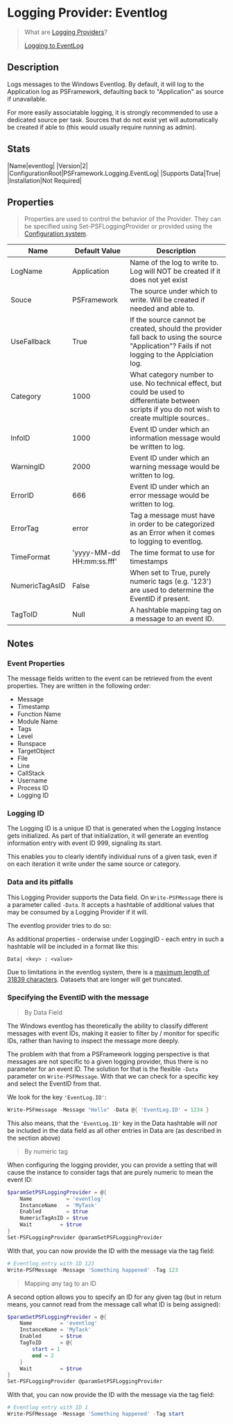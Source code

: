 ﻿# Logging Provider: Eventlog

> What are [Logging Providers](../basics/logging-providers.md)?
>
> [Logging to EventLog](../loggingto/eventlog.md)

## Description

Logs messages to the Windows Eventlog.
By default, it will log to the Application log as PSFramework, defaulting back to "Application" as source if unavailable.

For more easily associatable logging, it is strongly recommended to use a dedicated source per task.
Sources that do not exist yet will automatically be created if able to (this would usually require running as admin).

## Stats

|Name|eventlog|
|Version|2|
|ConfigurationRoot|PSFramework.Logging.EventLog|
|Supports Data|True|
|Installation|Not Required|

## Properties

> Properties are used to control the behavior of the Provider.
> They can be specified using Set-PSFLoggingProvider or provided using the [Configuration system](../../Configuration/overview.md).

|Name|Default Value|Description|
|---|---|---|
|LogName|Application|Name of the log to write to. Log will NOT be created if it does not yet exist|
|Souce|PSFramework|The source under which to write. Will be created if needed and able to.|
|UseFallback|True|If the source cannot be created, should the provider fall back to using the source "Application"? Fails if not logging to the Applciation log.|
|Category|1000|What category number to use. No technical effect, but could be used to differentiate between scripts if you do not wish to create multiple sources..|
|InfoID|1000|Event ID under which an information message would be written to log.|
|WarningID|2000|Event ID under which an warning message would be written to log.|
|ErrorID|666|Event ID under which an error message would be written to log.|
|ErrorTag|error|Tag a message must have in order to be categorized as an Error when it comes to logging to eventlog.|
|TimeFormat|'yyyy-MM-dd HH:mm:ss.fff'|The time format to use for timestamps|
|NumericTagAsID|False|When set to True, purely numeric tags (e.g. '123') are used to determine the EventID if present.|
|TagToID|Null|A hashtable mapping tag on a message to an event ID.|

## Notes

### Event Properties

The message fields written to the event can be retrieved from the event properties.
They are written in the following order:

+ Message
+ Timestamp
+ Function Name
+ Module Name
+ Tags
+ Level
+ Runspace
+ TargetObject
+ File
+ Line
+ CallStack
+ Username
+ Process ID
+ Logging ID

### Logging ID

The Logging ID is a unique ID that is generated when the Logging Instance gets initialized.
As part of that initialization, it will generate an eventlog information entry with event ID 999, signaling its start.

This enables you to clearly identify individual runs of a given task, even if on each iteration it write under the same source or category.

### Data and its pitfalls

This Logging Provider supports the Data field.
On `Write-PSFMessage` there is a parameter called `-Data`.
It accepts a hashtable of additional values that may be consumed by a Logging Provider if it will.

The eventlog provider tries to do so:

As additional properties - orderwise under LoggingID - each entry in such a hashtable will be included in a format like this:

```text
Data| <key> : <value> 
```

Due to limitations in the eventlog system, there is a [maximum length of 31839 characters](https://docs.microsoft.com/en-us/windows/win32/api/winbase/nf-winbase-reporteventa).
Datasets that are longer will get truncated.

### Specifying the EventID with the message

> By Data Field

The Windows eventlog has theoretically the ability to classify different messages with event IDs, making it easier to filter by / monitor for specific IDs, rather than having to inspect the message more deeply.

The problem with that from a PSFramework logging perspective is that messages are not specific to a given logging provider, thus there is no parameter for an event ID.
The solution for that is the flexible `-Data` parameter on `Write-PSFMessage`.
With that we can check for a specific key and select the EventID from that.

We look for the key `'EventLog.ID'`:

```powershell
Write-PSFmessage -Message "Hello" -Data @{ 'EventLog.ID' = 1234 }
```

This also means, that the `'EventLog.ID'` key in the Data hashtable will _not_ be included in the data field as all other entries in Data are (as described in the section above)

> By numeric tag

When configuring the logging provider, you can provide a setting that will cause the instance to consider tags that are purely numeric to mean the event ID:

```powershell
$paramSetPSFLoggingProvider = @{
    Name           = 'eventlog'
    InstanceName   = 'MyTask'
    Enabled        = $true
    NumericTagAsID = $true
    Wait         = $true
}
Set-PSFLoggingProvider @paramSetPSFLoggingProvider
```

With that, you can now provide the ID with the message via the tag field:

```powershell
# Eventlog entry with ID 123
Write-PSFMessage -Message 'Something happened' -Tag 123
```

> Mapping any tag to an ID

A second option allows you to specify an ID for any given tag (but in return means, you cannot read from the message call what ID is being assigned):

```powershell
$paramSetPSFLoggingProvider = @{
    Name         = 'eventlog'
    InstanceName = 'MyTask'
    Enabled      = $true
    TagToID      = @{
        start = 1
        end = 2
    }
    Wait         = $true
}
Set-PSFLoggingProvider @paramSetPSFLoggingProvider
```

With that, you can now provide the ID with the message via the tag field:

```powershell
# Eventlog entry with ID 1
Write-PSFMessage -Message 'Something happened' -Tag start
```
